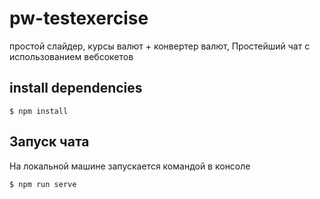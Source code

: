 # pw-testexercise

простой слайдер, курсы валют + конвертер валют, Простейший чат с использованием вебсокетов

## install dependencies

`$ npm install `
## Запуск чата

На локальной машине запускается командой в консоле

` $ npm run serve `
